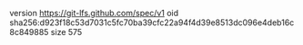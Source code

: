 version https://git-lfs.github.com/spec/v1
oid sha256:d923f18c53d7031c5fc70ba39cfc22a94f4d39e8513dc096e4deb16c8c849885
size 575
